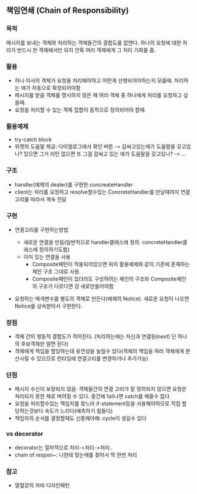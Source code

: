 ## 책임연쇄 (Chain of Responsibility)

### 목적
메시지를 보내는 객체와 처리하는 객체들간의 결합도를 없앤다.
하나의 요청에 대한 처리가 반드시 한 객체에서만 되지 안혹 여러 객체에게 그 처리 기회를 줌.

### 활용
- 하나 이사의 객체가 요청을 처리해야하고 어떤게 선행되어야하는지 모를때. 처리하는 애가 자동으로 확정되어야함
- 메시지를 받을 객체를 명시하지 않은 채 여러 객체 중 하나에게 처리를 요청하고 싶을때.
- 요청을 처리할 수 있는 객체 집합이 동적으로 정의되어야 할때.

### 활용예제
- try-catch block 
- 위젯의 도움말 제공: 다이얼로그에서 확인 버튼 -> 감싸고있는애가 도움말을 갖고있나? 있으면 그거 리턴 없으면 또 그걸 감싸고 있는 애가 도움말을 갖고있나? -> ...
  

### 구조
- handler(예제의 dealer)를 구현한 concreateHandler
- client는 처리를 요청하고 resolve할수있는 ConcreteHandler를 만날때까지 연결고리를 따라서 계속 전달

### 구현
- 연결고리를 구현하는방법
  
  * 새로운 연결을 만듬(일반적으로 handler클래스에 정의. concreteHandler클래스에 정의하기도함)
  * 이미 있는 연결을 사용
    *  Composite패턴이 적용되어있으면 위의 활용예제와 같이 기존에 존재하는 체인 구조 그대로 사용.
    *  Composite패턴이 있더라도 구성하려는 체인의 구조와 Composite체인의 구조가 다르다면 걍 새로만들어야함
- 요청하는 매개변수를 별도의 객체로 만든다(예제의 Notice). 새로운 요청이 나오면 Notice를 상속받아서 구현한다.


### 장점
- 객체 간의 행동적 결합도가 적어진다. (처리하는애는 자신과 연결된(next) 단 하나의 후보객체만 알면 된다)
- 객체에게 책임을 할당하는데 유연성을 높일수 있다(객체의 책임을 여러 객체에게 분산시킬 수 있으므로 런타임에 연결고리를 변경하거나 추가가능)

### 단점
- 메시지 수신이 보장되지 않음: 객체들간의 연결 고리가 잘 정의되지 않으면 요청은 처리되지 못한 채로 버려질 수 있다. 중간에 fail나면 catch를 해줄수 없다
- 요청을 처리할수있는 책임자를 찾느라 if-statement등을 사용해야하므로 직접 할당하는것보다 속도가 느리다(예측하기 힘들다)
- 책임자의 순서를 결정할때도 신중해야해: cycle이 생길수 있다


### vs decorator
- decorator는 절차적으로 처리->처리->처리..
- chain of respon~: 나한테 맞는애를 찾아서 딱 한번 처리


### 참고
- 열혈강의 자바 디자인패턴